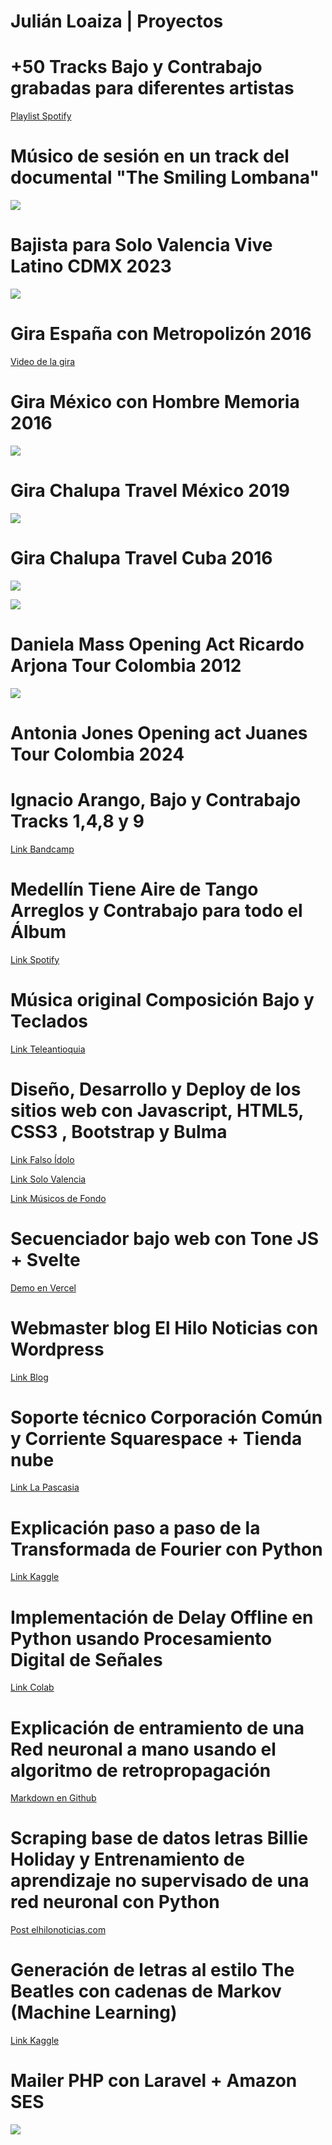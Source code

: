 # Julián Loaiza | Proyectos

# +50 Tracks Bajo y Contrabajo grabadas para diferentes artistas

[Playlist Spotify](https://open.spotify.com/playlist/1BVxf2RJHRaa5bDZgxVjXt?go=1&sp_cid=35f36715e88f78b709bf8e26f31af208&utm_source=embed_player_p&utm_medium=esktop&nd=1&dlsi=4757f5feea394503)


# Músico de sesión en un track del documental "The Smiling Lombana"

![](https://m.media-amazon.com/images/M/MV5BNzQ1NmFkOTgtNWJmYy00Yjg3LWJlYWUtYzNjMzE0ZjFhYTYxXkEyXkFqcGc@._V1_QL75_UY281_CR6,0,190,281_.jpg)


# Bajista para Solo Valencia Vive Latino CDMX 2023

![](https://cloudfront-us-east-1.images.arcpublishing.com/infobae/FWIRMXXWYRA33KDXHLD7UJX24Y.jpg)


# Gira España con Metropolizón 2016

[Video de la gira](https://www.youtube.com/watch?v=ojWndmvgfsM)


# Gira México con Hombre Memoria 2016

![](hm.jpg)


# Gira Chalupa Travel México 2019

![](chalupa.png)


# Gira Chalupa Travel Cuba 2016

![](cuba.jpg)

![](havana.jpg)

# Daniela Mass Opening Act Ricardo Arjona Tour Colombia 2012

![](BACKSTAGE-DANIELLA-MASS.jpg)

# Antonia Jones Opening act Juanes Tour Colombia 2024



# Ignacio Arango, Bajo y Contrabajo Tracks 1,4,8 y 9

[Link Bandcamp](https://ignacioarango.bandcamp.com/album/te-quiero)

# Medellín Tiene Aire de Tango Arreglos y Contrabajo para todo el Álbum

[Link Spotify](https://open.spotify.com/album/2Y3dRke8mSmDEd5ZkbARws?si=he4-xqdqS1S2-VU22sKfBQ)
# Música original Composición Bajo y Teclados

[Link Teleantioquia](https://exorcizarte.teleantioquia.co/capitulos/)


# Diseño, Desarrollo y Deploy de los sitios web con Javascript, HTML5, CSS3 , Bootstrap y Bulma

[Link Falso Ídolo](https://www.falsoidolo.com/)

[Link Solo Valencia](https://solovalencia.com.co/)

[Link Músicos de Fondo](https://musicosdefondo.com/)
# Secuenciador bajo web con Tone JS + Svelte

[Demo en Vercel](https://bass-tech.vercel.app/)

# Webmaster blog El Hilo Noticias con Wordpress

[Link Blog](https://www.elhilonoticias.com/)

# Soporte técnico Corporación Común y Corriente Squarespace + Tienda nube

[Link La Pascasia](https://lapascasia.org/)

# Explicación paso a paso de la Transformada de Fourier con Python

[Link Kaggle](https://www.kaggle.com/code/joolean14/understanding-the-fourier-transform)

# Implementación de Delay Offline en Python usando Procesamiento Digital de Señales

[Link Colab](https://colab.research.google.com/drive/1xJtJERiOyjMnwMHfyNM93foHYs89KOEm?usp=sharing)

# Explicación de entramiento de una Red neuronal a mano usando el algoritmo de retropropagación

[Markdown en Github](https://github.com/Joolean14/nn-a-mano)
# Scraping base de datos letras Billie Holiday y Entrenamiento de aprendizaje no supervisado de una red neuronal con Python

[Post elhilonoticias.com](https://www.elhilonoticias.com/2024/08/31/fruta-extrana-y-billie-holiday/)
# Generación de letras al estilo The Beatles con cadenas de Markov (Machine Learning)

[Link Kaggle](https://www.kaggle.com/code/joolean14/generating-lyrics-from-markov-chains)
# Mailer PHP con Laravel + Amazon SES

![](mailer.png)
